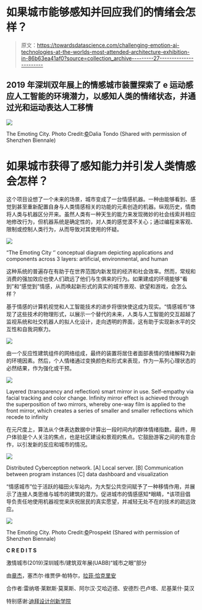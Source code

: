# 如果城市能够感知并回应我们的情绪会怎样？

> 原文：<https://towardsdatascience.com/challenging-emotion-ai-technologies-at-the-worlds-most-attended-architecture-exhibition-in-86b63ea41af0?source=collection_archive---------27----------------------->

## 2019 年深圳双年展上的情感城市装置探索了 e **运动感应人工智能的环境潜力，以感知人类的情绪状态，并通过光和运动表达人工移情**

![](img/1872693c1c1dae2f3f58d2c28929569f.png)

The Emoting City. Photo Credit:[©](https://fsymbols.com/copyright/)Dalia Tondo (Shared with permission of Shenzhen Biennale)

# 如果城市获得了感知能力并引发人类情感会怎样？

这个项目设想了一个未来的场景，城市变成了一台情感机器。一种由能够看到、感觉到甚至重新配置自身与人类情感相关的功能的元素创造的机器。纵观历史，情商将人类与机器区分开来。虽然人类有一种天生的能力来发现微妙的社会线索并相应地修改行为，但机器系统是确定性的，对人类的感觉漠不关心；通过编程来客观、限制或控制人类行为，从而导致对其使用的怀疑。

![](img/ca4b66bb1443d5cedaa84db6a6c31a99.png)

“The Emoting City ‘’ conceptual diagram depicting applications and components across 3 layers: artificial, environmental, and human

这种系统的普遍存在有助于在世界范围内新发现的经济和社会效率。然而，常规和消费的强加效应也使人们疏远了他们与生俱来的行为。如果建成的环境能够“看到”和“感觉到”情感，从而唤起新形式的真实的城市景观、欲望和游戏，会怎么样？

基于情感的计算机视觉和人工智能技术的进步将很快使这成为现实。“情感城市”体现了这些技术的物理形式，以展示一个替代的未来，人类与人工智能的交互超越了监视系统和社交机器人的拟人化设计，走向透明的界面，这有助于实现新水平的交互性和自我洞察力。

![](img/bc7e5fc8aeae39b4b5082f267269d147.png)

由一个反应性建筑组件的网络组成，最终的装置将居住者面部表情的情绪解释为新的环境因素。然后，个人情绪通过变换颜色和形式来表现，作为一系列心理状态的必然结果，作为强化或干预。

![](img/dcfa020d44cc9e869fa2fce85e30583d.png)

Layered (transparency and reflection) smart mirror in use. Self-empathy via facial tracking and color change. Infinity mirror effect is achieved through the superposition of two mirrors, whereby one-way film is applied to the front mirror, which creates a series of smaller and smaller reflections which recede to infinity

在元尺度上，算法从个体表达数据中计算出一段时间内的群体情绪指数。最终，用户体验是个人关注的焦点，也是社区建设和景观的焦点。它鼓励游客之间的有意合作，以引发新的反应和城市的情况。

![](img/c4bc676b3603b1c3586dea1a5548ed85.png)

Distributed Cyberception network. [A] Local server. [B] Communication between program instances [C] data dashboard and visualization

“情感城市”位于活跃的福田火车站内，为大型公共空间赋予了一种移情作用，并展示了连接人类思维与城市的建筑的潜力。促进城市的情感感知*眼睛，*该项目倡导负责任地使用机器视觉来庆祝居民的真实愿望，并减轻无处不在的技术的疏远效应。

![](img/70fb63d05f4ec983b1bfaac5020f787b.png)

The Emoting City. Photo Credit:[©](https://fsymbols.com/copyright/)Prospekt (Shared with permission of Shenzhen Biennale)

**C R E D I T S**

激情城市(2019)深圳城市/建筑双年展(UABB)“城市之眼”部分

由[章杰](http://www.jiezhang.com)，塞杰尔·维贾伊·帕特尔，[拉菲·恰克里安](https://www.instagram.com/raffiitch/)

合作者:雷纳塔·莱默斯·莫莱斯、阿尔汉·艾哈迈德、安德烈·巴卢塔、尼基莱什·莫汉

特别感谢:[迪拜设计创新学院](http://www.didi.ae)